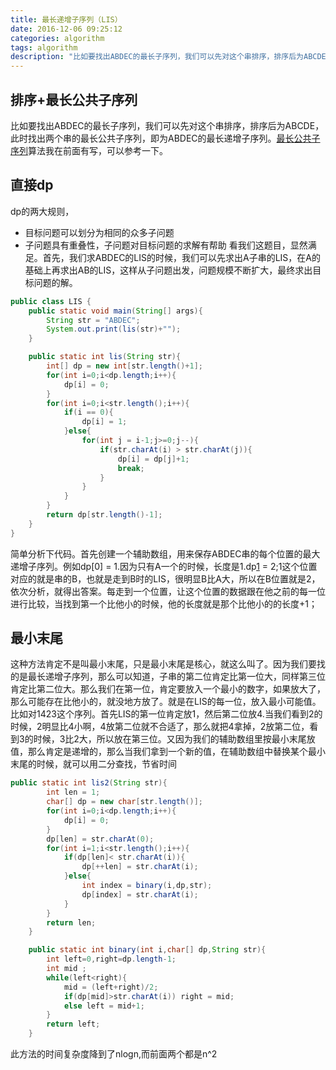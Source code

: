 ```yaml
---
title: 最长递增子序列（LIS）
date: 2016-12-06 09:25:12
categories: algorithm
tags: algorithm
description: "比如要找出ABDEC的最长子序列，我们可以先对这个串排序，排序后为ABCDE，此时找出两个串的最长公共子序列，即为ABDEC的最长递增子序列。[最长公共子序列][1]算法我在前面有写，可以参考一下。"
---
```

## 排序+最长公共子序列
比如要找出ABDEC的最长子序列，我们可以先对这个串排序，排序后为ABCDE，此时找出两个串的最长公共子序列，即为ABDEC的最长递增子序列。[最长公共子序列][1]算法我在前面有写，可以参考一下。
## 直接dp
dp的两大规则，
* 目标问题可以划分为相同的众多子问题
* 子问题具有重叠性，子问题对目标问题的求解有帮助
看我们这题目，显然满足。首先，我们求ABDEC的LIS的时候，我们可以先求出A子串的LIS，在A的基础上再求出AB的LIS，这样从子问题出发，问题规模不断扩大，最终求出目标问题的解。
```java
public class LIS {
    public static void main(String[] args){
        String str = "ABDEC";
        System.out.print(lis(str)+"");
    }

    public static int lis(String str){
        int[] dp = new int[str.length()+1];
        for(int i=0;i<dp.length;i++){
            dp[i] = 0;
        }
        for(int i=0;i<str.length();i++){
            if(i == 0){
                dp[i] = 1;
            }else{
                for(int j = i-1;j>=0;j--){
                    if(str.charAt(i) > str.charAt(j)){
                        dp[i] = dp[j]+1;
                        break;
                    }
                }
            }
        }
        return dp[str.length()-1];
    }
}
```
简单分析下代码。首先创建一个辅助数组，用来保存ABDEC串的每个位置的最大递增子序列。例如dp[0] = 1.因为只有A一个的时候，长度是1.dp[1] = 2;1这个位置对应的就是串的B，也就是走到B时的LIS，很明显B比A大，所以在B位置就是2，依次分析，就得出答案。每走到一个位置，让这个位置的数据跟在他之前的每一位进行比较，当找到第一个比他小的时候，他的长度就是那个比他小的的长度+1；
## 最小末尾
这种方法肯定不是叫最小末尾，只是最小末尾是核心，就这么叫了。因为我们要找的是最长递增子序列，那么可以知道，子串的第二位肯定比第一位大，同样第三位肯定比第二位大。那么我们在第一位，肯定要放入一个最小的数字，如果放大了，那么可能存在比他小的，就没地方放了。就是在LIS的每一位，放入最小可能值。比如对1423这个序列。首先LIS的第一位肯定放1，然后第二位放4.当我们看到2的时候，2明显比4小啊，4放第二位就不合适了，那么就把4拿掉，2放第二位，看到3的时候，3比2大，所以放在第三位。又因为我们的辅助数组里按最小末尾放值，那么肯定是递增的，那么当我们拿到一个新的值，在辅助数组中替换某个最小末尾的时候，就可以用二分查找，节省时间
```java
public static int lis2(String str){
        int len = 1;
        char[] dp = new char[str.length()];
        for(int i=0;i<dp.length;i++){
            dp[i] = 0;
        }
        dp[len] = str.charAt(0);
        for(int i=1;i<str.length();i++){
            if(dp[len]< str.charAt(i)){
                dp[++len] = str.charAt(i);
            }else{
                int index = binary(i,dp,str);
                dp[index] = str.charAt(i);
            }
        }
        return len;
    }

    public static int binary(int i,char[] dp,String str){
        int left=0,right=dp.length-1;
        int mid ;
        while(left<right){
            mid = (left+right)/2;
            if(dp[mid]>str.charAt(i)) right = mid;
            else left = mid+1;
        }
        return left;
    }
```
此方法的时间复杂度降到了nlogn,而前面两个都是n^2




[1]: https://geekzw.github.io/2016/12/05/最长递增子序列（LIS）/